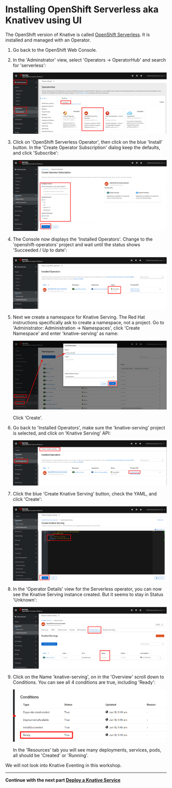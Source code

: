 # Installing OpenShift Serverless aka Knativev using UI

The OpenShift version of Knative is called [OpenShift Serverless](https://access.redhat.com/documentation/en-us/openshift_container_platform/4.3/html/serverless_applications/serverless-getting-started). It is installed and managed with an Operator.

1. Go back to the OpenShift Web Console.

1. In the 'Adminstrator' view, select 'Operators -> OperatorHub' and search for 'serverless':

   ![operatorhub](images/operatorhub.png)

1. Click on 'OpenShift Serverless Operator', then click on the blue 'Install' button. In the 'Create Operator Subscription' dialog keep the defaults, and click 'Subscribe':

   ![subscr](images/subscribe.png)

1. The Console now displays the 'Installed Operators'. Change to the 'openshift-operators' project and wait until the status shows 'Succeeded / Up to date':

   ![op status](images/op-status.png)  

1. Next we create a namespace for Knative Serving. The Red Hat instructions specifically ask to create a namespace, not a project.
   Go to 'Administrator: Administration -> Namespaces', click 'Create Namespace' and enter 'knative-serving' as name:

   ![crt ns](images/crt-ns.png)
   
   Click 'Create'.

1. Go back to 'Installed Operators', make sure the 'knative-serving' project is selected, and click on 'Knative Serving' API:

   ![crt kn srv](images/ins-kn-srv.png)

1. Click the blue 'Create Knative Serving' button, check the YAML, and click 'Create':

   ![crt kn srv2](images/ins-kn-srv2.png)  

1. In the 'Operator Details' view for the Serverless operator, you can now see the Knative Serving instance created. But it seems to stay in Status 'Unknown':

   ![status1](images/status1.png)

1. Click on the Name 'knative-serving', on in the 'Overview' scroll down to Conditions. You can see all 4 conditions are true, including 'Ready':

   ![status2](images/status2.png)
   
   In the 'Resources' tab you will see many deployments, services, pods, all should be 'Created' or 'Running'.

We will not look into Knative Eventing in this workshop.

---

__Continue with the next part [Deploy a Knative Service](3-DeployKnativeService.md)__      
